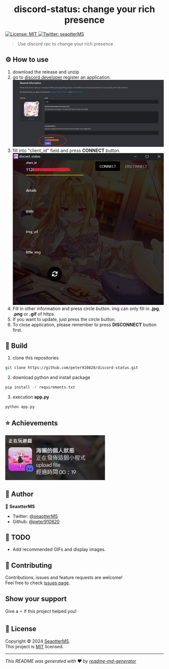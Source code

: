 <h1 align="center">discord-status: change your rich presence</h1>
<p>
  <a href="https://github.com/peter910820/discord-status/blob/main/LICENSE" target="_blank">
    <img alt="License: MIT" src="https://img.shields.io/badge/License-MIT-yellow.svg" />
  </a>
  <a href="https://twitter.com/seaotterMS" target="_blank">
    <img alt="Twitter: seaotterMS" src="https://img.shields.io/twitter/follow/seaotterMS.svg?style=social" />
  </a>
</p>

> Use discord rpc to change your rich presence 
## :gear: How to use 
  1. download the release and unzip
  2. go to [discord developer](https://discord.com/developers/applications) register an application.
  ![01](./md-img/01.png)
  3. fill into "client_id" field and press **CONNECT** button.
  ![02](./md-img/02.png)
  4. Fill in other information and press circle button. img can only fill in **.jpg**, **.png** or **.gif** of https. 
  5. If you want to update, just press the circle button.
  6. To close application, please remember to press **DISCONNECT** button first. 

## :wrench: Build 
1. clone this repositories 
```bash
git clone https://github.com/peter910820/discord-status.git
``` 
2. download python and install package 
```bash
pip install -r requirements.txt
``` 
3. execution **app.py** 
```bash
python app.py
``` 

## :star: Achievements 
![03](./md-img/03.png)
## :bust_in_silhouette: Author 
:orange_heart:  **SeaotterMS** 
* Twitter: [@seaotterMS](https://twitter.com/seaotterMS)
* Github: [@peter910820](https://github.com/peter910820) 

## :scroll: TODO 
* Add recommended GIFs and display images. 

## 🤝 Contributing 
Contributions, issues and feature requests are welcome!<br />Feel free to check [issues page](https://github.com/peter910820/discord-status/issues). 

## Show your support

Give a ⭐️ if this project helped you!

## 📝 License

Copyright © 2024 [SeaotterMS](https://github.com/peter910820).<br />
This project is [MIT](https://github.com/peter910820/discord-status/blob/main/LICENSE) licensed.

***
_This README was generated with ❤️ by [readme-md-generator](https://github.com/kefranabg/readme-md-generator)_